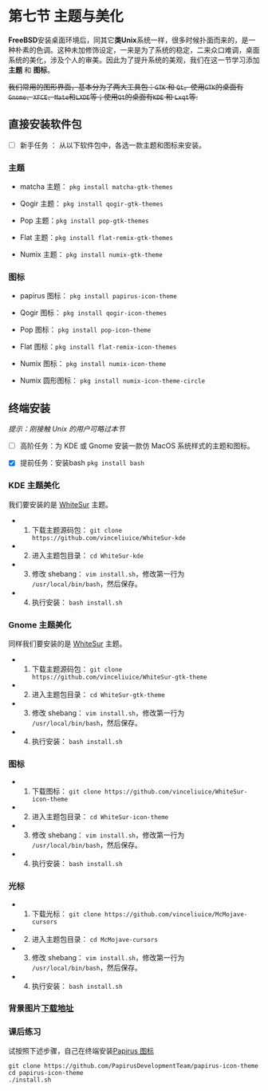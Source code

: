 # 第七节 主题与美化

**FreeBSD**安装桌面环境后，同其它**类Unix**系统一样，很多时候扑面而来的，是一种朴素的色调。这种未加修饰设定，一来是为了系统的稳定，二来众口难调，桌面系统的美化，涉及个人的审美。因此为了提升系统的美观，我们在这一节学习添加 **主题** 和 **图标**。

~~我们常用的图形界面，基本分为了两大工具包：`GTK` 和 `Qt`。使用`GTK`的桌面有`Gnome`、`XFCE`、`Mate`和`LXDE`等；使用`Qt`的桌面有`KDE` 和 `Lxqt`等.~~

## 直接安装软件包

- [ ] 新手任务 ： 从以下软件包中，各选一款主题和图标来安装。

### 主题

- matcha 主题： `pkg install matcha-gtk-themes`

- Qogir 主题： `pkg install qogir-gtk-themes`

- Pop 主题：`pkg install pop-gtk-themes`

- Flat 主题：`pkg install flat-remix-gtk-themes`

- Numix 主题： `pkg install numix-gtk-theme`


### 图标

- papirus 图标： `pkg install papirus-icon-theme`

- Qogir 图标： `pkg install qogir-icon-themes`

- Pop 图标： `pkg install pop-icon-theme`

- Flat 图标：`pkg install flat-remix-icon-themes`

- Numix 图标： `pkg install numix-icon-theme`

- Numix 圆形图标： `pkg install numix-icon-theme-circle`


## 终端安装

*提示：刚接触 Unix 的用户可略过本节*

- [ ] 高阶任务：为 KDE 或 Gnome 安装一款仿 MacOS 系统样式的主题和图标。

- [x] 提前任务：安装bash `pkg install bash` 

### KDE 主题美化

我们要安装的是 [WhiteSur](https://github.com/vinceliuice/WhiteSur-kde) 主题。

- 1. 下载主题源码包： `git clone https://github.com/vinceliuice/WhiteSur-kde`

- 2. 进入主题包目录： `cd WhiteSur-kde`

- 3. 修改 shebang： `vim install.sh`，修改第一行为 `/usr/local/bin/bash`，然后保存。

- 4. 执行安装： `bash install.sh`

### Gnome 主题美化

同样我们要安装的是 [WhiteSur](https://github.com/vinceliuice/WhiteSur-gtk-theme) 主题。

- 1. 下载主题源码包： `git clone https://github.com/vinceliuice/WhiteSur-gtk-theme`

- 2. 进入主题包目录： `cd WhiteSur-gtk-theme`

- 3. 修改 shebang： `vim install.sh`，修改第一行为 `/usr/local/bin/bash`，然后保存。

- 4. 执行安装： `bash install.sh`


### 图标

- 1. 下载图标： `git clone https://github.com/vinceliuice/WhiteSur-icon-theme`

- 2. 进入主题包目录： `cd WhiteSur-icon-theme`

- 3. 修改 shebang： `vim install.sh`，修改第一行为 `/usr/local/bin/bash`，然后保存。

- 4. 执行安装： `bash install.sh`

### 光标

- 1. 下载光标： `git clone https://github.com/vinceliuice/McMojave-cursors`

- 2. 进入主题包目录： `cd McMojave-cursors`

- 3. 修改 shebang： `vim install.sh`，修改第一行为 `/usr/local/bin/bash`，然后保存。

- 4. 执行安装： `bash install.sh`

### 背景图片[下载地址](https://github.com/vinceliuice/WhiteSur-kde/tree/master/wallpaper)

### 课后练习

试按照下述步骤，自己在终端安装[Papirus 图标](https://www.gnome-look.org/p/1166289/)

```
git clone https://github.com/PapirusDevelopmentTeam/papirus-icon-theme
cd papirus-icon-theme
./install.sh
```

